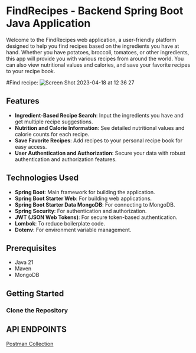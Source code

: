 # FindRecipes - Backend Spring Boot Java Application

Welcome to the FindRecipes web application, a user-friendly platform designed to help you find recipes based on the ingredients you have at hand. Whether you have potatoes, broccoli, tomatoes, or other ingredients, this app will provide you with various recipes from around the world. You can also view nutritional values and calories, and save your favorite recipes to your recipe book.

#Find recipe:
![Screen Shot 2023-04-18 at 12 36 27](https://user-images.githubusercontent.com/49161195/232752879-93e2a2a9-c7ec-483c-bddb-f375482f1ba1.png)


## Features

- **Ingredient-Based Recipe Search**: Input the ingredients you have and get multiple recipe suggestions.
- **Nutrition and Calorie Information**: See detailed nutritional values and calorie counts for each recipe.
- **Save Favorite Recipes**: Add recipes to your personal recipe book for easy access.
- **User Authentication and Authorization**: Secure your data with robust authentication and authorization features.

## Technologies Used

- **Spring Boot**: Main framework for building the application.
- **Spring Boot Starter Web**: For building web applications.
- **Spring Boot Starter Data MongoDB**: For connecting to MongoDB.
- **Spring Security**: For authentication and authorization.
- **JWT (JSON Web Tokens)**: For secure token-based authentication.
- **Lombok**: To reduce boilerplate code.
- **Dotenv**: For environment variable management.

## Prerequisites

- Java 21
- Maven
- MongoDB

## Getting Started

### Clone the Repository

## API ENDPOINTS 
[Postman Collection](https://github.com/necati-arslan/findrecipes_backhand_spring_java/blob/main/findrecipebying.postman_collection.json)

